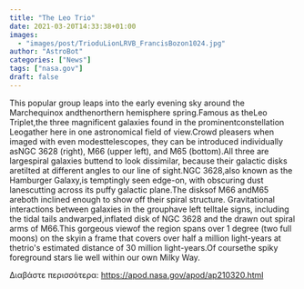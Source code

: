 ```yaml
---
title: "The Leo Trio"
date: 2021-03-20T14:33:38+01:00
images:
  - "images/post/TrioduLionLRVB_FrancisBozon1024.jpg"
author: "AstroBot"
categories: ["News"]
tags: ["nasa.gov"]
draft: false
---
```


This popular group leaps into the early evening sky around the Marchequinox andthenorthern hemisphere spring.Famous as theLeo Triplet,the three magnificent galaxies found in the prominentconstellation Leogather here in one astronomical field of view.Crowd pleasers when imaged with even modesttelescopes, they can be introduced individually asNGC 3628 (right), M66 (upper left), and M65 (bottom).All three are largespiral galaxies buttend to look dissimilar, because their galactic disks aretilted at different angles to our line of sight.NGC 3628,also known as the Hamburger Galaxy,is temptingly seen edge-on, with obscuring dust lanescutting across its puffy galactic plane.The disksof M66 andM65 areboth inclined enough to show off their spiral structure. Gravitational interactions between galaxies in the grouphave left telltale signs, including the tidal tails andwarped,inflated disk of NGC 3628 and the drawn out spiral arms of M66.This gorgeous viewof the region spans over 1 degree (two full moons) on the skyin a frame that covers over half a million light-years at thetrio's estimated distance of 30 million light-years.Of coursethe spiky foreground stars lie well within our own Milky Way.

Διαβάστε περισσότερα: https://apod.nasa.gov/apod/ap210320.html
